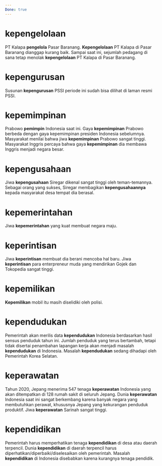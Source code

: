 ```yaml
---
Done: true
---
```


# kepengelolaan

PT Kalapa **pengelola** Pasar Baranang.
**Kepengelolaan** PT Kalapa di Pasar Baranang dianggap kurang baik.
Sampai saat ini, sejumlah pedagang di sana tetap menolak **kepengelolaan** PT Kalapa di Pasar Baranang.

# kepengurusan

Susunan **kepengurusan** PSSI periode ini sudah bisa dilihat di laman resmi PSSI.

# kepemimpinan

Prabowo **pemimpin** Indonesia saat ini.
Gaya **kepemimpinan** Prabowo berbeda dengan gaya kepemimpinan presiden Indonesia sebelumnya.
Masyarakat menilai bahwa jiwa **kepemimpinan** Prabowo sangat tinggi.
Masyarakat Inggris percaya bahwa gaya **kepemimpinan** dia membawa Inggris menjadi negara besar.

# kepengusahaan

Jiwa **kepengusahaan** Siregar dikenal sangat tinggi oleh teman-temannya.
Sebagai orang yang sukses, Siregar membagikan **kepengusahaannya** kepada masyarakat desa tempat dia berasal.

# kepemerintahan

Jiwa **kepemerintahan** yang kuat membuat negara maju.

# keperintisan

Jiwa **keperintisan** membuat dia berani mencoba hal baru.
Jiwa **keperintisan** para enterpreneur muda yang mendirikan Gojek dan Tokopedia sangat tinggi.

# kepemilikan

**Kepemilikan** mobil itu masih diselidiki oleh polisi.

# kependudukan

Pemerintah akan merilis data **kependudukan** Indonesia berdasarkan hasil sensus penduduk tahun ini.
Jumlah penduduk yang terus bertambah, tetapi tidak disertai penambahan lapangan kerja akan menjadi masalah **kependudukan** di Indonesia.
Masalah **kependudukan** sedang dihadapi oleh Pemerintah Korea Selatan.

# keperawatan

Tahun 2020, Jepang menerima 547 tenaga **keperawatan** Indonesia yang akan ditempatkan di 128 rumah sakit di seluruh Jepang.
Dunia **keperawatan** Indonesia saat ini sangat berkembang karena banyak negara yang membutuhkan perawat, khususnya Jepang yang kekurangan penduduk produktif.
Jiwa **keperawatan** Sarinah sangat tinggi.

# kependidikan

Pemerintah harus memperhatikan tenaga **kependidikan** di desa atau daerah terpencil.
Dunia **kependidikan** di daerah terpencil harus diperhatikan/diperbaiki/diselesaikan oleh pemerintah.
Masalah **kependidikan** di Indonesia disebabkan karena kurangnya tenaga pendidik.
